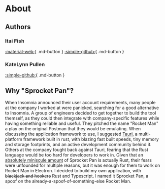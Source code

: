 # About

## Authors

### Itai Fish

[:material-web:](https://itai.fish){ .md-button }
[:simple-github:](https://github.com/itaifish){ .md-button }

### KateLynn Pullen

[:simple-github:](https://github.com/kdpullen95){ .md-button }


## Why "Sprocket Pan"?

When Insomnia announced their user account requirements, many people at the company I worked at were panicked, searching for a good alternative to Insomnia. A group of engineers decided to get together to build the tool themself, as they could then integrate with company-specific features while having something reliable and useful. They pitched the name "Rocket Man" a play on the original Postman that they would be emulating. When discussing the application framework to use, I suggested [Tauri](https://tauri.app/), a multi-platform framework built in rust, with blazing fast built speeds, tiny memory and storage footprints, and an active development community behind it. Others at the company fought back against Tauri, fearing that the Rust language would be too hard for developers to work in. Given that an [absolutely miniscule amount](https://github.com/search?q=repo%3Aitaifish%2FSprocket-Pan++language%3ARust&type=code) of Sprocket Pan is actually Rust, their fears were unfounded for multiple reasons, but it was enough for them to work on Rocket Man in Electron. I decided to build my own application, with ~~blackjack and hookers~~ Rust and Typescript. I named it Sprocket Pan, a spoof on the already-a-spoof-of-something-else Rocket Man.
